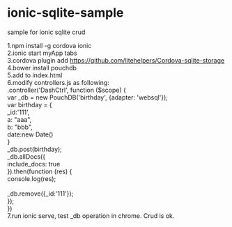 # ionic-sqlite-sample
sample for ionic sqlite crud

1.npm install -g cordova ionic<br>
2.ionic start myApp tabs<br>
3.cordova plugin add https://github.com/litehelpers/Cordova-sqlite-storage<br>
4.bower install pouchdb<br>
5.add <script src="lib/pouchdb/dist/pouchdb.min.js"></script> to index.html<br>
6.modify controllers.js as following:<br>
   .controller('DashCtrl', function ($scope) {<br>
    var _db = new PouchDB('birthday', {adapter: 'websql'});<br>
    var birthday = {<br>
      _id:'111',<br>
      a: "aaa",<br>
      b: "bbb",<br>
      date:new Date()<br>
    }<br>
    _db.post(birthday);<br>
    _db.allDocs({<br>
      include_docs: true<br>
    }).then(function (res) {<br>
      console.log(res);<br><br>
      _db.remove({_id:'111'});<br>
    });<br>
  })<br>
7.run ionic serve, test _db operation in chrome. Crud is ok.<br>
